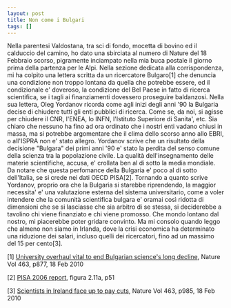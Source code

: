 ```yaml
---
layout: post
title: Non come i Bulgari
tags: []
---
```


Nella parentesi Valdostana, tra sci di fondo, mocetta di bovino ed il calduccio del camino, ho dato una sbirciata al numero di Nature del 18 Febbraio scorso, pigramente inciampato nella mia buca postale il giorno prima della partenza per le Alpi. Nella sezione dedicata alla corrispondenza, mi ha colpito una lettera scritta da un ricercatore Bulgaro[1] che denuncia una condizione non troppo lontana da quella che potrebbe essere, ed il condizionale e' doveroso, la condizione del Bel Paese in fatto di ricerca scientifica, se i tagli ai finanziamenti dovessero proseguire baldanzosi. Nella sua lettera, Oleg Yordanov ricorda come agli inizi degli anni '90 la Bulgaria decise di chiudere tutti gli enti pubblici di ricerca. Come se, da noi, si agisse per chiudere il CNR, l'ENEA, lo INFN, l'Istituto Superiore di Sanita', etc. Sia chiaro che nessuno ha fino ad ora ordinato che i nostri enti vadano chiusi in massa, ma si potrebbe argomentare che il clima dello scorso anno allo EBRI, o all'ISPRA non e' stato allegro.
Yordanov scrive che un risultato della decisione "Bulgara" dei primi anni '90 e' stato la perdita del senso comune della scienza tra la popolazione civile. La qualità dell'insegnamento delle materie scientifiche, accusa, e' crollata ben al di sotto la media mondiale. Da notare che questa perfomance della Bulgaria e' poco al di sotto dell'Italia, se si crede nei dati OECD PISA[2].
Tornando a quanto scrive Yordanov, proprio ora che la Bulgaria si starebbe riprendendo, la maggior necessita' e' una valutazione esterna del sistema universitario, come a voler intendere che la comunità scientifica bulgara e' oramai così ridotta di dimensioni che se si lasciasse che sia arbitro di se stessa, si deciderebbe a tavolino chi viene finanziato e chi viene promosso. Che mondo lontano dal nostro, mi piacerebbe poter gridare convinto. Ma mi consolo quando leggo che almeno non siamo in Irlanda, dove la crisi economica ha determinato una riduzione dei salari, incluso quelli dei ricercatori, fino ad un massimo del 15 per cento[3].

[1] [University overhaul vital to end Bulgarian science's long decline](http://dx.doi.org/10.1038/463877b), Nature Vol 463, p877, 18 Feb 2010

[2] [PISA 2006 report](http://www.pisa.oecd.org/dataoecd/30/17/39703267.pdf), figura 2.11a, p51

[3] [Scientists in Ireland face up to pay cuts](http://dx.doi.org/10.1038/nj7283-985a), Nature Vol 463, p985, 18 Feb 2010
